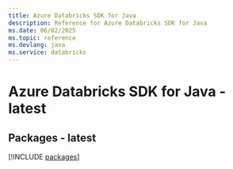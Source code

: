 ```yaml
---
title: Azure Databricks SDK for Java
description: Reference for Azure Databricks SDK for Java
ms.date: 06/02/2025
ms.topic: reference
ms.devlang: java
ms.service: databricks
---
```

# Azure Databricks SDK for Java - latest
## Packages - latest
[!INCLUDE [packages](databricks-index.md)]
